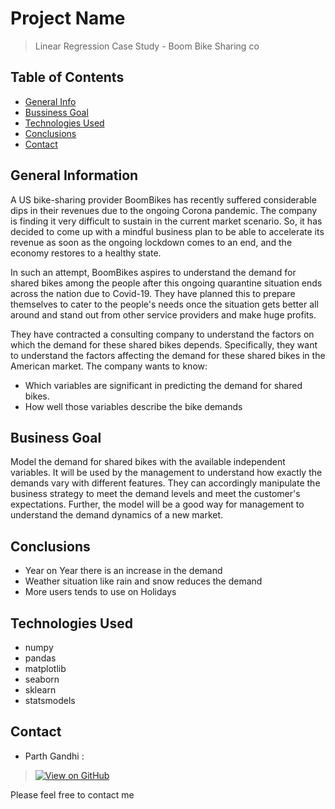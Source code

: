 # Project Name
> Linear Regression Case Study - Boom Bike Sharing co


## Table of Contents
* [General Info](#general-information)
* [Bussiness Goal](#business-goal)
* [Technologies Used](#technologies-used)
* [Conclusions](#conclusions)
* [Contact](#contact)

<!-- You can include any other section that is pertinent to your problem -->

## General Information
A US bike-sharing provider BoomBikes has recently suffered considerable dips in their revenues due to the ongoing Corona pandemic. The company is finding it very difficult to sustain in the current market scenario. So, it has decided to come up with a mindful business plan to be able to accelerate its revenue as soon as the ongoing lockdown comes to an end, and the economy restores to a healthy state. 


In such an attempt, BoomBikes aspires to understand the demand for shared bikes among the people after this ongoing quarantine situation ends across the nation due to Covid-19. They have planned this to prepare themselves to cater to the people's needs once the situation gets better all around and stand out from other service providers and make huge profits.


They have contracted a consulting company to understand the factors on which the demand for these shared bikes depends. Specifically, they want to understand the factors affecting the demand for these shared bikes in the American market. The company wants to know:

- Which variables are significant in predicting the demand for shared bikes.
- How well those variables describe the bike demands

<!-- You don't have to answer all the questions - just the ones relevant to your project. -->
## Business Goal
Model the demand for shared bikes with the available independent variables. It will be used by the management to understand how exactly the demands vary with different features. They can accordingly manipulate the business strategy to meet the demand levels and meet the customer's expectations. Further, the model will be a good way for management to understand the demand dynamics of a new market. 
## Conclusions
- Year on Year there is an increase in the demand
- Weather situation like rain and snow reduces the demand
- More users tends to use on Holidays

<!-- You don't have to answer all the questions - just the ones relevant to your project. -->


## Technologies Used
- numpy
- pandas
- matplotlib
- seaborn
- sklearn
- statsmodels

<!-- As the libraries versions keep on changing, it is recommended to mention the version of library used in this project -->

## Contact
- Parth Gandhi : 
> [![View on GitHub](https://img.shields.io/badge/GitHub-View_on_GitHub-blue?logo=GitHub)](https://github.com/Parth6288)

Please feel free to contact me



<!-- Optional -->
<!-- ## License -->
<!-- This project is open source and available under the [... License](). -->

<!-- You don't have to include all sections - just the one's relevant to your project -->
